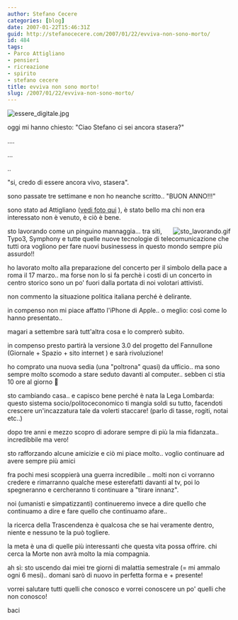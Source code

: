 ```yaml
---
author: Stefano Cecere
categories: [blog]
date: 2007-01-22T15:46:31Z
guid: http://stefanocecere.com/2007/01/22/evviva-non-sono-morto/
id: 484
tags:
- Parco Attigliano
- pensieri
- ricreazione
- spirito
- stefano cecere
title: evviva non sono morto!
slug: /2007/01/22/evviva-non-sono-morto/
---
```


<img id="image483" title="Essere Digitale.. di Stefano Cecere" src="http://stefanocecere.com/wp-content/uploads/sites/3/2007/01/essere_digitale.jpg" alt="essere_digitale.jpg" />

oggi mi hanno chiesto: "Ciao Stefano ci sei ancora stasera?"

….

…

..

"si, credo di essere ancora vivo, stasera".

sono passate tre settimane e non ho neanche scritto.. "BUON ANNO!!!"

sono stato ad Attigliano (<a href="http://www.ilfannullone.it/foto/album/20070113_ParcoAttigliano//thumbnails/" target="_blank">vedi foto qui</a> ), è stato bello ma chi non era interessato non è venuto, è ciò è bene.

<img id="image485" title="sto_lavorando.gif" src="http://stefanocecere.com/wp-content/uploads/sites/3/2007/01/sto_lavorando.gif" alt="sto_lavorando.gif" align="right" />

sto lavorando come un pinguino mannaggia… tra siti, Typo3, Symphony e tutte quelle nuove tecnologie di telecomunicazione che tutti ora vogliono per fare nuovi businessess in questo mondo sempre più assurdo!!

ho lavorato molto alla preparazione del concerto per il simbolo della pace a roma il 17 marzo.. ma forse non lo si fa perchè i costi di un concerto in centro storico sono un po' fuori dalla portata di noi volotari attivisti.

non commento la situazione politica italiana perché è delirante.

in compenso non mi piace affatto l'iPhone di Apple.. o meglio: così come lo hanno presentato..
  
magari a settembre sarà tutt'altra cosa e lo comprerò subito.

in compenso presto partirà la versione 3.0 del progetto del Fannullone (Giornale + Spazio + sito internet ) e sarà rivoluzione!

ho comprato una nuova sedia (una "poltrona" quasi) da ufficio.. ma sono sempre molto scomodo a stare seduto davanti al computer.. sebben ci stia 10 ore al giorno 🙁

sto cambiando casa.. e capisco bene perché è nata la Lega Lombarda: questo sistema socio/politoceconomico ti mangia soldi su tutto, facendoti crescere un'incazzatura tale da volerti staccare! (parlo di tasse, rogiti, notai etc..)

dopo tre anni e mezzo scopro di adorare sempre di più la mia fidanzata.. incredibbile ma vero!

sto rafforzando alcune amicizie e ciò mi piace molto.. voglio continuare ad avere sempre più amici

fra pochi mesi scoppierà una guerra incredibile .. molti non ci vorranno credere e rimarranno qualche mese esterefatti davanti al tv, poi lo spegneranno e cercheranno ti continuare a "tirare innanz".

noi (umanisti e simpatizzanti) continueremo invece a dire quello che continuamo a dire e fare quello che continuamo afare..

la ricerca della Trascendenza è qualcosa che se hai veramente dentro, niente e nessuno te la può togliere.
  
la meta è una di quelle più interessanti che questa vita possa offrire. chi cerca la Morte non avrà molto la mia compagnia.

ah sì: sto uscendo dai miei tre giorni di malattia semestrale (= mi ammalo ogni 6 mesi).. domani sarò di nuovo in perfetta forma e + presente!

vorrei salutare tutti quelli che conosco e vorrei conoscere un po' quelli che non conosco!
  
baci